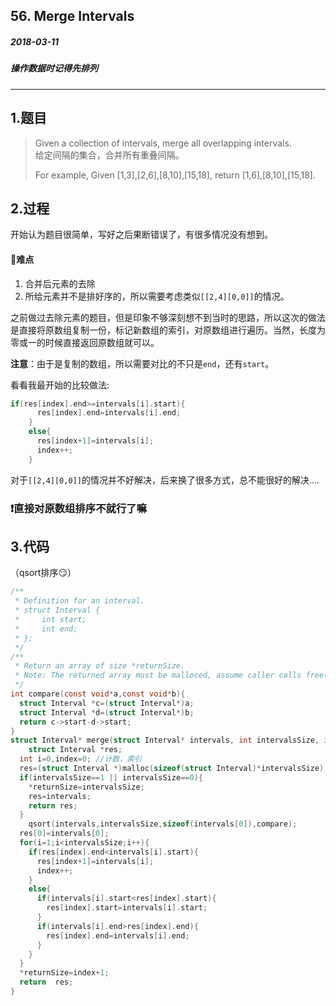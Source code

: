 ## 56. Merge Intervals
##### 2018-03-11
##### 操作数据时记得先排列
****
## 1.题目
>Given a collection of intervals, merge all overlapping intervals.   
给定间隔的集合，合并所有重叠间隔。
>
>For example,
Given [1,3],[2,6],[8,10],[15,18],
return [1,6],[8,10],[15,18].

## 2.过程
开始认为题目很简单，写好之后果断错误了，有很多情况没有想到。  
#### 📌难点
1. 合并后元素的去除
2. 所给元素并不是排好序的，所以需要考虑类似``[[2,4][0,0]]``的情况。

之前做过去除元素的题目，但是印象不够深刻想不到当时的思路，所以这次的做法是直接将原数组复制一份，标记新数组的索引，对原数组进行遍历。当然，长度为零或一的时候直接返回原数组就可以。

**注意**：由于是复制的数组，所以需要对比的不只是``end``，还有``start``。

看看我最开始的比较做法:
```c
if(res[index].end>=intervals[i].start){
      res[index].end=intervals[i].end;
    }
    else{
      res[index+1]=intervals[i];
      index++;
    }
```
对于``[[2,4][0,0]]``的情况并不好解决，后来换了很多方式，总不能很好的解决....
### ❗直接对原数组排序不就行了嘛


## 3.代码
（qsort排序😏）
```c
/**
 * Definition for an interval.
 * struct Interval {
 *     int start;
 *     int end;
 * };
 */
/**
 * Return an array of size *returnSize.
 * Note: The returned array must be malloced, assume caller calls free().
 */
int compare(const void*a,const void*b){
  struct Interval *c=(struct Interval*)a;
  struct Interval *d=(struct Interval*)b;
  return c->start-d->start;
}
struct Interval* merge(struct Interval* intervals, int intervalsSize, int* returnSize) {
    struct Interval *res;
  int i=0,index=0; //计数，索引
  res=(struct Interval *)malloc(sizeof(struct Interval)*intervalsSize);
  if(intervalsSize==1 || intervalsSize==0){
    *returnSize=intervalsSize;
    res=intervals;
    return res;
  }
    qsort(intervals,intervalsSize,sizeof(intervals[0]),compare);
  res[0]=intervals[0];
  for(i=1;i<intervalsSize;i++){
    if(res[index].end<intervals[i].start){
      res[index+1]=intervals[i];
      index++;
    }
    else{
      if(intervals[i].start<res[index].start){
        res[index].start=intervals[i].start;
      }
      if(intervals[i].end>res[index].end){
        res[index].end=intervals[i].end;
      }
    }
  }
  *returnSize=index+1;
  return  res;
}
```
